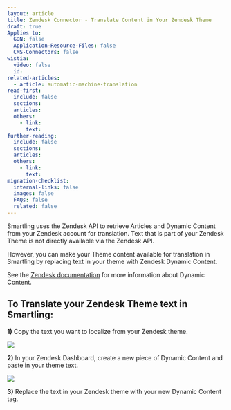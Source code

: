 ```yaml
---
layout: article
title: Zendesk Connector - Translate Content in Your Zendesk Theme
draft: true
Applies to:
  GDN: false
  Application-Resource-Files: false
  CMS-Connectors: false
wistia:
  video: false
  id:
related-articles:
  - article: automatic-machine-translation
read-first:
  include: false
  sections:
  articles:
  others:
    - link:
      text:
further-reading:
  include: false
  sections:
  articles:
  others:
    - link:
      text:
migration-checklist:
  internal-links: false
  images: false
  FAQs: false
  related: false
---
```


Smartling uses the Zendesk API to retrieve Articles and Dynamic Content from your Zendesk account for translation. Text that is part of your Zendesk Theme is not directly available via the Zendesk API.

However, you can make your Theme content available for translation in Smartling by replacing text in your theme with Zendesk Dynamic Content.

See the [Zendesk documentation]() for more information about Dynamic Content.

## To Translate your Zendesk Theme text in Smartling:

**1)** Copy the text you want to localize from your Zendesk theme.

![](/hc/en-us/article_attachments/206606598/Smartling_Dev.png)

**2)** In your Zendesk Dashboard, create a new piece of Dynamic Content and paste in your theme text.

![](/hc/en-us/article_attachments/206606618/Smartling_Dev_-_Agent.png)

**3)** Replace the text in your Zendesk theme with your new Dynamic Content tag.
